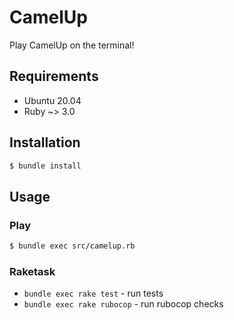 # CamelUp

Play CamelUp on the terminal!

## Requirements

- Ubuntu 20.04
- Ruby ~> 3.0

## Installation

```sh
$ bundle install
```

## Usage

### Play

```sh
$ bundle exec src/camelup.rb
```

### Raketask

- `bundle exec rake test` - run tests
- `bundle exec rake rubocop` - run rubocop checks
